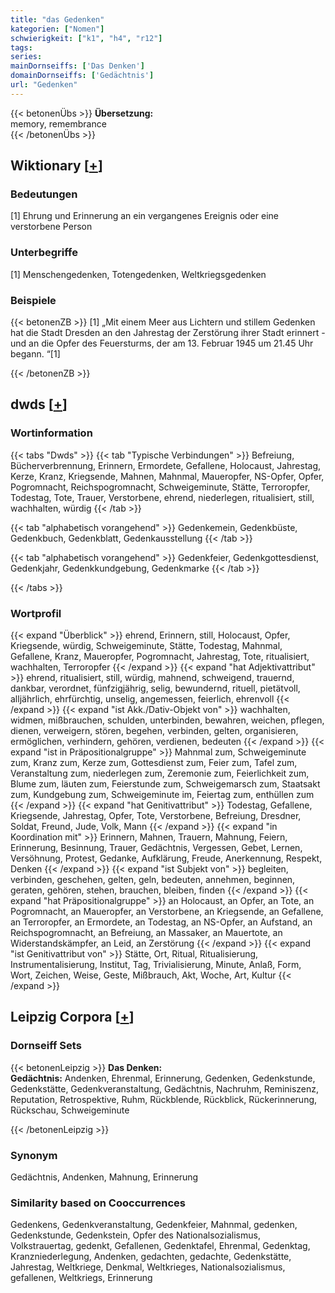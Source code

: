 ```yaml
---
title: "das Gedenken"
kategorien: ["Nomen"]
schwierigkeit: ["k1", "h4", "r12"]
tags:
series:
mainDornseiffs: ['Das Denken']
domainDornseiffs: ['Gedächtnis']
url: "Gedenken"
---
```


{{< betonenÜbs >}}
**Übersetzung:**  
memory, remembrance  
{{< /betonenÜbs >}}

## Wiktionary [[+](https://de.wiktionary.org/wiki/Gedenken)]

### Bedeutungen
[1] Ehrung und Erinnerung an ein vergangenes Ereignis oder eine verstorbene Person  

### Unterbegriffe
[1] Menschengedenken, Totengedenken, Weltkriegsgedenken  

### Beispiele
{{< betonenZB >}}
[1] „Mit einem Meer aus Lichtern und stillem Gedenken hat die Stadt Dresden an den Jahrestag der Zerstörung ihrer Stadt erinnert - und an die Opfer des Feuersturms, der am 13. Februar 1945 um 21.45 Uhr begann. “[1]  

{{< /betonenZB >}}


## dwds [[+](https://www.dwds.de/wb/Gedenken)]

### Wortinformation
{{< tabs "Dwds" >}}
{{< tab "Typische Verbindungen" >}}
Befreiung, Bücherverbrennung, Erinnern, Ermordete, Gefallene, Holocaust, Jahrestag, Kerze, Kranz, Kriegsende, Mahnen, Mahnmal, Maueropfer, NS-Opfer, Opfer, Pogromnacht, Reichspogromnacht, Schweigeminute, Stätte, Terroropfer, Todestag, Tote, Trauer, Verstorbene, ehrend, niederlegen, ritualisiert, still, wachhalten, würdig
{{< /tab >}}

{{< tab "alphabetisch vorangehend" >}}
Gedenkemein, Gedenkbüste, Gedenkbuch, Gedenkblatt, Gedenkausstellung
{{< /tab >}}

{{< tab "alphabetisch vorangehend" >}}
Gedenkfeier, Gedenkgottesdienst, Gedenkjahr, Gedenkkundgebung, Gedenkmarke
{{< /tab >}}

{{< /tabs >}}

### Wortprofil
{{< expand "Überblick" >}} ehrend, Erinnern, still, Holocaust, Opfer, Kriegsende, würdig, Schweigeminute, Stätte, Todestag, Mahnmal, Gefallene, Kranz, Maueropfer, Pogromnacht, Jahrestag, Tote, ritualisiert, wachhalten, Terroropfer {{< /expand >}}
{{< expand "hat Adjektivattribut" >}} ehrend, ritualisiert, still, würdig, mahnend, schweigend, trauernd, dankbar, verordnet, fünfzigjährig, selig, bewundernd, rituell, pietätvoll, alljährlich, ehrfürchtig, unselig, angemessen, feierlich, ehrenvoll {{< /expand >}}
{{< expand "ist Akk./Dativ-Objekt von" >}} wachhalten, widmen, mißbrauchen, schulden, unterbinden, bewahren, weichen, pflegen, dienen, verweigern, stören, begehen, verbinden, gelten, organisieren, ermöglichen, verhindern, gehören, verdienen, bedeuten {{< /expand >}}
{{< expand "ist in Präpositionalgruppe" >}} Mahnmal zum, Schweigeminute zum, Kranz zum, Kerze zum, Gottesdienst zum, Feier zum, Tafel zum, Veranstaltung zum, niederlegen zum, Zeremonie zum, Feierlichkeit zum, Blume zum, läuten zum, Feierstunde zum, Schweigemarsch zum, Staatsakt zum, Kundgebung zum, Schweigeminute im, Feiertag zum, enthüllen zum {{< /expand >}}
{{< expand "hat Genitivattribut" >}} Todestag, Gefallene, Kriegsende, Jahrestag, Opfer, Tote, Verstorbene, Befreiung, Dresdner, Soldat, Freund, Jude, Volk, Mann {{< /expand >}}
{{< expand "in Koordination mit" >}} Erinnern, Mahnen, Trauern, Mahnung, Feiern, Erinnerung, Besinnung, Trauer, Gedächtnis, Vergessen, Gebet, Lernen, Versöhnung, Protest, Gedanke, Aufklärung, Freude, Anerkennung, Respekt, Denken {{< /expand >}}
{{< expand "ist Subjekt von" >}} begleiten, verbinden, geschehen, gelten, geln, bedeuten, annehmen, beginnen, geraten, gehören, stehen, brauchen, bleiben, finden {{< /expand >}}
{{< expand "hat Präpositionalgruppe" >}} an Holocaust, an Opfer, an Tote, an Pogromnacht, an Maueropfer, an Verstorbene, an Kriegsende, an Gefallene, an Terroropfer, an Ermordete, an Todestag, an NS-Opfer, an Aufstand, an Reichspogromnacht, an Befreiung, an Massaker, an Mauertote, an Widerstandskämpfer, an Leid, an Zerstörung {{< /expand >}}
{{< expand "ist Genitivattribut von" >}} Stätte, Ort, Ritual, Ritualisierung, Instrumentalisierung, Institut, Tag, Trivialisierung, Minute, Anlaß, Form, Wort, Zeichen, Weise, Geste, Mißbrauch, Akt, Woche, Art, Kultur {{< /expand >}}

## Leipzig Corpora [[+](https://corpora.uni-leipzig.de/en/res?word=Gedenken&corpusId=deu_newscrawl-public_2018)]

### Dornseiff Sets
{{< betonenLeipzig >}}
**Das Denken:**  
**Gedächtnis:** Andenken, Ehrenmal, Erinnerung, Gedenken, Gedenkstunde, Gedenkstätte, Gedenkveranstaltung, Gedächtnis, Nachruhm, Reminiszenz, Reputation, Retrospektive, Ruhm, Rückblende, Rückblick, Rückerinnerung, Rückschau, Schweigeminute  

{{< /betonenLeipzig >}}

### Synonym
Gedächtnis, Andenken, Mahnung, Erinnerung


### Similarity based on Cooccurrences
Gedenkens, Gedenkveranstaltung, Gedenkfeier, Mahnmal, gedenken, Gedenkstunde, Gedenkstein, Opfer des Nationalsozialismus, Volkstrauertag, gedenkt, Gefallenen, Gedenktafel, Ehrenmal, Gedenktag, Kranzniederlegung, Andenken, gedachten, gedachte, Gedenkstätte, Jahrestag, Weltkriege, Denkmal, Weltkrieges, Nationalsozialismus, gefallenen, Weltkriegs, Erinnerung

